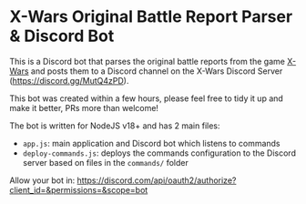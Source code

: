 # X-Wars Original Battle Report Parser & Discord Bot

This is a Discord bot that parses the original battle reports from the game [X-Wars](https://original.xwars.net) and posts them to a Discord channel on the X-Wars Discord Server (https://discord.gg/MutQ4zPD).

This bot was created within a few hours, please feel free to tidy it up and make it better, 
PRs more than welcome!

The bot is written for NodeJS v18+ and has 2 main files:
- `app.js`: main application and Discord bot which listens to commands
- `deploy-commands.js`: deploys the commands configuration to the Discord server based on files in the `commands/` folder

Allow your bot in:
https://discord.com/api/oauth2/authorize?client_id=&permissions=&scope=bot
